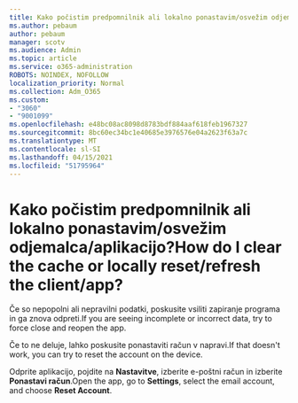 ```yaml
---
title: Kako počistim predpomnilnik ali lokalno ponastavim/osvežim odjemalca/aplikacijo?
ms.author: pebaum
author: pebaum
manager: scotv
ms.audience: Admin
ms.topic: article
ms.service: o365-administration
ROBOTS: NOINDEX, NOFOLLOW
localization_priority: Normal
ms.collection: Adm_O365
ms.custom:
- "3060"
- "9001099"
ms.openlocfilehash: e48bc08ac8098d8783bdf884aaf618feb1967327
ms.sourcegitcommit: 8bc60ec34bc1e40685e3976576e04a2623f63a7c
ms.translationtype: MT
ms.contentlocale: sl-SI
ms.lasthandoff: 04/15/2021
ms.locfileid: "51795964"
---
```

# <a name="how-do-i-clear-the-cache-or-locally-resetrefresh-the-clientapp"></a><span data-ttu-id="0c76d-102">Kako počistim predpomnilnik ali lokalno ponastavim/osvežim odjemalca/aplikacijo?</span><span class="sxs-lookup"><span data-stu-id="0c76d-102">How do I clear the cache or locally reset/refresh the client/app?</span></span>

<span data-ttu-id="0c76d-103">Če so nepopolni ali nepravilni podatki, poskusite vsiliti zapiranje programa in ga znova odpreti.</span><span class="sxs-lookup"><span data-stu-id="0c76d-103">If you are seeing incomplete or incorrect data, try to force close and reopen the app.</span></span>  

<span data-ttu-id="0c76d-104">Če to ne deluje, lahko poskusite ponastaviti račun v napravi.</span><span class="sxs-lookup"><span data-stu-id="0c76d-104">If that doesn't work, you can try to reset the account on the device.</span></span>
 
<span data-ttu-id="0c76d-105">Odprite aplikacijo, pojdite na **Nastavitve**, izberite e-poštni račun in izberite **Ponastavi račun**.</span><span class="sxs-lookup"><span data-stu-id="0c76d-105">Open the app, go to **Settings**, select the email account, and choose **Reset Account**.</span></span>